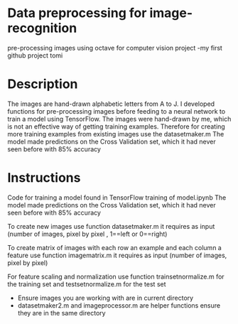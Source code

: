 # Data preprocessing for image-recognition
pre-processing images using octave for computer vision project
-my first github project tomi

# Description
The images are hand-drawn alphabetic letters from A to J.
  I developed functions for pre-processing images before feeding to a neural network to train a model using TensorFlow.
  The images were hand-drawn by me, which is not an effective way of getting training examples. Therefore for creating more training examples from existing images use the datasetmaker.m
  The model made predictions on the Cross Validation set, which it had never seen before with 85% accuracy 


# Instructions
Code for training a model found in TensorFlow training of model.ipynb
The model made predictions on the Cross Validation set, which it had never seen before with 85% accuracy 


To create new images use function datasetmaker.m
it requires as input (number of images, pixel by pixel , 1==left or 0==right)

To create matrix of images with each row an example and each column a feature use function imagematrix.m
it requires as input (number of images, pixel by pixel)

For feature scaling and normalization use function trainsetnormalize.m for the training set and testsetnormalize.m for the test set

* Ensure images you are working with are in current directory
* datasetmaker2.m and imageprocessor.m are helper functions ensure they are in the same directory
